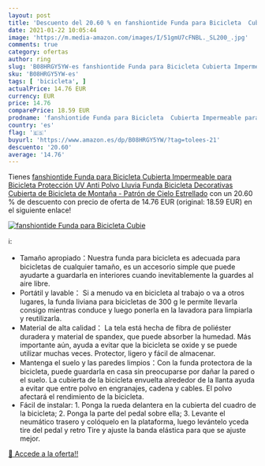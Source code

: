 ```yaml
---
layout: post
title: 'Descuento del 20.60 % en fanshiontide Funda para Bicicleta  Cubie'
date: 2021-01-22 10:05:44
image: 'https://m.media-amazon.com/images/I/51gmU7cFNBL._SL200_.jpg'
comments: true
category: ofertas
author: ring
slug: 'B08HRGY5YW-es fanshiontide Funda para Bicicleta Cubierta Impermeable...'
sku: 'B08HRGY5YW-es'
tags: [ 'bicicleta', ]
actualPrice: 14.76 EUR
currency: EUR
price: 14.76
comparePrice: 18.59 EUR
prodname: 'fanshiontide Funda para Bicicleta  Cubierta Impermeable para Bicicleta Protección UV Anti Polvo Lluvia Funda Bicicleta Decorativas Cubierta de Bicicleta de Montaña - Patrón de Cielo Estrellado'
country: 'es'
flag: '🇪🇸'
buyurl: 'https://www.amazon.es/dp/B08HRGY5YW/?tag=tolees-21'
descuento: '20.60'
average: '14.76'
---
```


Tienes [fanshiontide Funda para Bicicleta  Cubierta Impermeable para Bicicleta Protección UV Anti Polvo Lluvia Funda Bicicleta Decorativas Cubierta de Bicicleta de Montaña - Patrón de Cielo Estrellado](https://www.amazon.es/dp/B08HRGY5YW/?tag=tolees-21) con un 20.60 % de descuento con precio de oferta de 14.76 EUR (original: 18.59 EUR) en el siguiente enlace!

[![fanshiontide Funda para Bicicleta  Cubie](https://m.media-amazon.com/images/I/51gmU7cFNBL._SL200_.jpg)](https://www.amazon.es/dp/B08HRGY5YW/?tag=tolees-21)

ℹ️:

- Tamaño apropiado：Nuestra funda para bicicleta es adecuada para bicicletas de cualquier tamaño, es un accesorio simple que puede ayudarte a guardarla en interiores cuando inevitablemente la guardes al aire libre.
- Portátil y lavable： Si a menudo va en bicicleta al trabajo o va a otros lugares, la funda liviana para bicicletas de 300 g le permite llevarla consigo mientras conduce y luego ponerla en la lavadora para limpiarla y reutilizarla.
- Material de alta calidad： La tela está hecha de fibra de poliéster duradera y material de spandex, que puede absorber la humedad. Más importante aún, ayuda a evitar que la bicicleta se oxide y se puede utilizar muchas veces. Protector, ligero y fácil de almacenar.
- Mantenga el suelo y las paredes limpios：Con la funda protectora de la bicicleta, puede guardarla en casa sin preocuparse por dañar la pared o el suelo. La cubierta de la bicicleta envuelta alrededor de la llanta ayuda a evitar que entre polvo en engranajes, cadena y cables. El polvo afectará el rendimiento de la bicicleta.
- Fácil de instalar: 1. Ponga la rueda delantera en la cubierta del cuadro de la bicicleta; 2. Ponga la parte del pedal sobre ella; 3. Levante el neumático trasero y colóquelo en la plataforma, luego levántelo yceda tire del pedal y retro Tire y ajuste la banda elástica para que se ajuste mejor.

[🛒 Accede a la oferta!!](https://www.amazon.es/dp/B08HRGY5YW/?tag=tolees-21)
